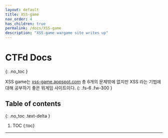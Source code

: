```yaml
---
layout: default
title: XSS-game
nav_order: 4
has_children: true
permalink: /docs/XSS-game
description: "XSS-game wargame site writes up"
---
```


# CTFd Docs
{: .no_toc }


XSS game는 [xss-game.appspot.com](https://xss-game.appspot.com/?utm_source=webopsweekly&utm_medium=email) 총 6개의 문제밖에 없지만 XSS 라는 기법에 대해 공부하기 좋은 워게임 사이트이다.
{: .fs-6 .fw-300 }

## Table of contents
{: .no_toc .text-delta }

1. TOC
{:toc}

---

<br>